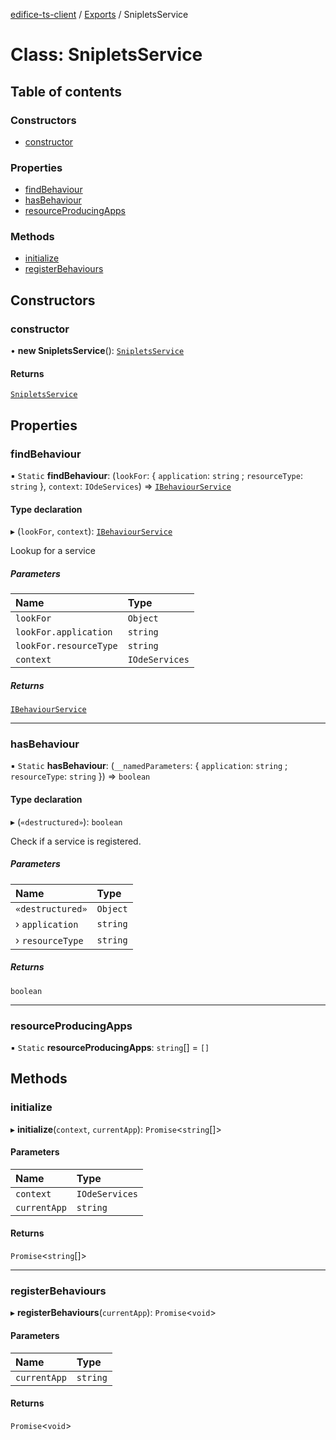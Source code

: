 [edifice-ts-client](../README.md) / [Exports](../modules.md) / SnipletsService

# Class: SnipletsService

## Table of contents

### Constructors

- [constructor](SnipletsService.md#constructor)

### Properties

- [findBehaviour](SnipletsService.md#findbehaviour)
- [hasBehaviour](SnipletsService.md#hasbehaviour)
- [resourceProducingApps](SnipletsService.md#resourceproducingapps)

### Methods

- [initialize](SnipletsService.md#initialize)
- [registerBehaviours](SnipletsService.md#registerbehaviours)

## Constructors

### constructor

• **new SnipletsService**(): [`SnipletsService`](SnipletsService.md)

#### Returns

[`SnipletsService`](SnipletsService.md)

## Properties

### findBehaviour

▪ `Static` **findBehaviour**: (`lookFor`: \{ `application`: `string` ; `resourceType`: `string`  }, `context`: `IOdeServices`) => [`IBehaviourService`](../interfaces/IBehaviourService.md)

#### Type declaration

▸ (`lookFor`, `context`): [`IBehaviourService`](../interfaces/IBehaviourService.md)

Lookup for a service

##### Parameters

| Name | Type |
| :------ | :------ |
| `lookFor` | `Object` |
| `lookFor.application` | `string` |
| `lookFor.resourceType` | `string` |
| `context` | `IOdeServices` |

##### Returns

[`IBehaviourService`](../interfaces/IBehaviourService.md)

___

### hasBehaviour

▪ `Static` **hasBehaviour**: (`__namedParameters`: \{ `application`: `string` ; `resourceType`: `string`  }) => `boolean`

#### Type declaration

▸ (`«destructured»`): `boolean`

Check if a service is registered.

##### Parameters

| Name | Type |
| :------ | :------ |
| `«destructured»` | `Object` |
| › `application` | `string` |
| › `resourceType` | `string` |

##### Returns

`boolean`

___

### resourceProducingApps

▪ `Static` **resourceProducingApps**: `string`[] = `[]`

## Methods

### initialize

▸ **initialize**(`context`, `currentApp`): `Promise`\<`string`[]\>

#### Parameters

| Name | Type |
| :------ | :------ |
| `context` | `IOdeServices` |
| `currentApp` | `string` |

#### Returns

`Promise`\<`string`[]\>

___

### registerBehaviours

▸ **registerBehaviours**(`currentApp`): `Promise`\<`void`\>

#### Parameters

| Name | Type |
| :------ | :------ |
| `currentApp` | `string` |

#### Returns

`Promise`\<`void`\>
